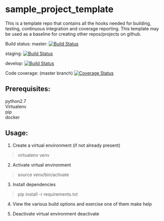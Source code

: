 # sample_project_template

This is a template repo that contains all the hooks needed for building, testing, continuous integration and coverage reporting. This template may be used as a baseline for creating other repos/projects on github. 

Build status:
master:  [![Build Status](https://travis-ci.org/arfathpasha/sample_project_template.svg?branch=master)](https://travis-ci.org/arfathpasha/sample_project_template)

staging: [![Build Status](https://travis-ci.org/arfathpasha/sample_project_template.svg?branch=staging)](https://travis-ci.org/arfathpasha/sample_project_template)

develop: [![Build Status](https://travis-ci.org/arfathpasha/sample_project_template.svg?branch=develop)](https://travis-ci.org/arfathpasha/sample_project_template)

Code coverage: (master branch)
[![Coverage Status](https://coveralls.io/repos/github/arfathpasha/sample_project_template/badge.svg?branch=master&cacheBuster=1)](https://coveralls.io/github/arfathpasha/sample_project_template?branch=master)

Prerequisites:
--------------
python2.7 <br>
Virtualenv <br>
pip <br>
docker <br>

Usage:
------
1. Create a virtual environment (if not already present)
> virtualenv venv

2. Activate virtual environment
> source venv/bin/activate

3. Install dependencies
> pip install -r requirements.txt

4. View the various build options and exercise one of them
make help

5. Deactivate virtual environment
deactivate
